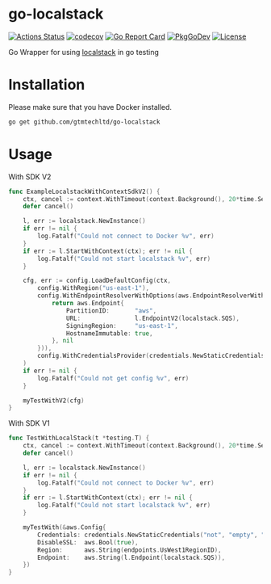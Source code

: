 # go-localstack

[![Actions Status](https://github.com/gtmtechltd/go-localstack/workflows/Test/badge.svg)](https://github.com/gtmtechltd/go-localstack/actions)
[![codecov](https://codecov.io/gh/gtmtechltd/go-localstack/branch/main/graph/badge.svg)](https://codecov.io/gh/gtmtechltd/go-localstack)
[![Go Report Card](https://goreportcard.com/badge/github.com/gtmtechltd/go-localstack)](https://goreportcard.com/report/github.com/gtmtechltd/go-localstack)
[![PkgGoDev](https://pkg.go.dev/badge/github.com/gtmtechltd/go-localstack)](https://pkg.go.dev/github.com/gtmtechltd/go-localstack)
[![License](https://img.shields.io/badge/License-Apache%202.0-blue.svg)](https://github.com/gojp/goreportcard/blob/master/LICENSE)

Go Wrapper for using [localstack](https://github.com/localstack/localstack) in go testing

# Installation

Please make sure that you have Docker installed.

```bash
go get github.com/gtmtechltd/go-localstack
```

# Usage

With SDK V2
```go
func ExampleLocalstackWithContextSdkV2() {
    ctx, cancel := context.WithTimeout(context.Background(), 20*time.Second)
    defer cancel()

    l, err := localstack.NewInstance()
    if err != nil {
        log.Fatalf("Could not connect to Docker %v", err)
    }
    if err := l.StartWithContext(ctx); err != nil {
        log.Fatalf("Could not start localstack %v", err)
    }

    cfg, err := config.LoadDefaultConfig(ctx,
        config.WithRegion("us-east-1"),
        config.WithEndpointResolverWithOptions(aws.EndpointResolverWithOptionsFunc(func(_, _ string, _ ...interface{}) (aws.Endpoint, error) {
            return aws.Endpoint{
			    PartitionID:       "aws",
			    URL:               l.EndpointV2(localstack.SQS),
			    SigningRegion:     "us-east-1",
			    HostnameImmutable: true,
		    }, nil
        })),
        config.WithCredentialsProvider(credentials.NewStaticCredentialsProvider("dummy", "dummy", "dummy")),
    )
    if err != nil {
        log.Fatalf("Could not get config %v", err)
    }

    myTestWithV2(cfg)
}
```

With SDK V1
```go
func TestWithLocalStack(t *testing.T) {
    ctx, cancel := context.WithTimeout(context.Background(), 20*time.Second)
    defer cancel()

    l, err := localstack.NewInstance()
    if err != nil {
        log.Fatalf("Could not connect to Docker %v", err)
    }
    if err := l.StartWithContext(ctx); err != nil {
        log.Fatalf("Could not start localstack %v", err)
    }

    myTestWith(&aws.Config{
        Credentials: credentials.NewStaticCredentials("not", "empty", ""),
        DisableSSL:  aws.Bool(true),
        Region:      aws.String(endpoints.UsWest1RegionID),
        Endpoint:    aws.String(l.Endpoint(localstack.SQS)),
    })
}
```

